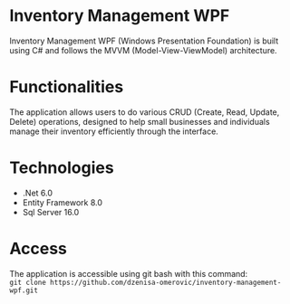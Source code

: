 # Inventory Management WPF
  Inventory Management WPF (Windows Presentation Foundation) is built using C# and follows the MVVM (Model-View-ViewModel) architecture.
# Functionalities
  The application allows users to do various CRUD (Create, Read, Update, Delete) operations, designed to help small businesses and individuals manage their inventory efficiently through the interface.
# Technologies
  - .Net 6.0
  - Entity Framework 8.0
  - Sql Server 16.0
# Access
  The application is accessible using git bash with this command:\
  ```git clone https://github.com/dzenisa-omerovic/inventory-management-wpf.git```
